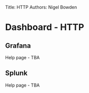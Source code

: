Title: HTTP
Authors: Nigel Bowden

# Dashboard - HTTP


## Grafana
Help page - TBA


## Splunk
Help page - TBA